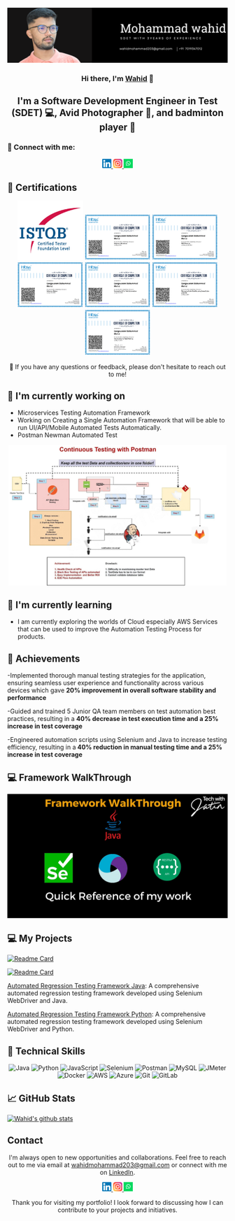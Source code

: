 <p align="center">
  <a href="https://www.linkedin.com/in/wahid-mohammad-sdet/" target="_blank" rel="noreferrer">
    <img src="https://raw.githubusercontent.com/wahidg123/wahidg123.github.io/main/images/banner.png" alt="My banner">
  </a>
</p>

<h3 align="center">Hi there, I'm <a href="https://www.linkedin.com/in/wahid-mohammad-sdet/" target="_blank" rel="noreferrer">Wahid</a> 👋</h3>

<h2 align="center">I'm a Software Development Engineer in Test (SDET) 💻, Avid Photographer 📸, and badminton player 🏸</h2>

### 🤝 Connect with me:

<p align="center">
  <a href="https://www.linkedin.com/in/wahid-mohammad-sdet//">
    <img src="https://raw.githubusercontent.com/wahidg123/wahidg123.github.io/main/images/linkedin.svg" alt="Wahid Mohammad | LinkedIn" width="21px"/>
  </a>
  <a href="https://instagram.com/waheed0777">
    <img src="https://raw.githubusercontent.com/wahidg123/wahidg123.github.io/main/images/instagram.svg" alt="Wahid | Instagram" width="21px"/>
  </a>
  <a href="https://api.whatsapp.com/send?phone=7019347012&text=Hello">
    <img src="https://raw.githubusercontent.com/wahidg123/wahidg123.github.io/main/images/whatsapp.png" alt="Wahid | Whatsapp" width="21px"/>
  </a>
</p>
  
## 🥇 Certifications
<p align="center">
  <img src="https://raw.githubusercontent.com/wahidg123/wahidg123.github.io/main/images/ISTQB.png" alt="Jatin | ISTQB" width="150 px"/>
  <img src="https://raw.githubusercontent.com/wahidg123/wahidg123.github.io/main/images/Selenium-Advance.png" alt="Wahid | Selenium-Advance" width="150 px"/>
  <img src="https://raw.githubusercontent.com/wahidg123/wahidg123.github.io/main/images/Rest-Assured.png" alt="Wahid | Rest-Assured" width="150 px"/>
  <img src="https://raw.githubusercontent.com/wahidg123/wahidg123.github.io/main/images/Selenium-Basics.png" alt="Wahid | Selenium-Basics" width="150 px"/>
   <img src="https://raw.githubusercontent.com/wahidg123/wahidg123.github.io/main/images/Generative-AI-for-Test-Automation.png" alt="Wahid | Generative-AI-for-Test-Automation" width="150 px"/>
    <img src="https://raw.githubusercontent.com/wahidg123/wahidg123.github.io/main/images/SonarQube.png" alt="Wahid | SonarQube" width="150 px"/>
     <img src="https://raw.githubusercontent.com/wahidg123/wahidg123.github.io/main/images/Agile-Certification.png" alt="Wahid | Agile" width="150 px"/>
</p>

<p align="center">💬 If you have any questions or feedback, please don't hesitate to reach out to me!</p>

## 🔭 I'm currently working on

- Microservices Testing Automation Framework
- Working on Creating a Single Automation Framework that will be able to run UI/API/Mobile Automated Tests Automatically. 
- Postman Newman Automated Test 
<p align="center">    
<img src="https://raw.githubusercontent.com/wahidg123/wahidg123.github.io/main/images/postmanproject.jpg" alt="Jatin | Whatsapp" width="500px"/> </p>

## 🌱 I'm currently learning

- I am currently exploring the worlds of Cloud especially AWS Services that can be used to improve the Automation Testing Process for products. 


## 🥇 Achievements

-Implemented thorough manual testing strategies for the application, ensuring
seamless user experience and functionality across various devices which gave
<b>20% improvement in overall software stability and performance</b>

-Guided and trained 5 Junior QA team members on test automation best practices,
resulting in a  <b>40% decrease in test execution time and a 25% increase in test
coverage </b>

-Engineered automation scripts using Selenium and Java to increase testing
efficiency, resulting in a<b> 40% reduction in manual testing time and a 25% increase
in test coverage</b>


## 💻 Framework WalkThrough
[![Test Automation Framework Video](https://raw.githubusercontent.com/wahidg123/wahidg123.github.io/main/images/thumbnail.jpg)](https://youtu.be/BCaqX6XCKhw)

## 💻 My Projects 

[![Readme Card](https://github-readme-stats.vercel.app/api/pin/?username=wahidg123&repo=Linux-Zero-to-Hero)](https://github.com/wahidg123/Linux-Zero-to-Hero)

[![Readme Card](https://github-readme-stats.vercel.app/api/pin/?username=wahidg123&repo=AutomationFramework)](https://github.com/wahidg123/AutomationFramework)

[Automated Regression Testing Framework Java](https://github.com/wahidg123/): A comprehensive automated regression testing framework developed using Selenium WebDriver and Java.

[Automated Regression Testing Framework Python](https://github.com/wahidg123/): A comprehensive automated regression testing framework developed using Selenium WebDriver and Python.


## 💼 Technical Skills

<p align="center">
  <img src="https://img.shields.io/badge/Java-007396?style=for-the-badge&logo=java&logoColor=white" alt="Java">
  <img src="https://img.shields.io/badge/Python-3776AB?style=for-the-badge&logo=python&logoColor=white" alt="Python">
  <img src="https://img.shields.io/badge/JavaScript-F7DF1E?style=for-the-badge&logo=javascript&logoColor=black" alt="JavaScript">
  <img src="https://img.shields.io/badge/Selenium-43B02A?style=for-the-badge&logo=selenium&logoColor=white" alt="Selenium">
  <img src="https://img.shields.io/badge/Postman-FF6C37?style=for-the-badge&logo=postman&logoColor=white" alt="Postman">
  <img src="https://img.shields.io/badge/MySQL-4479A1?style=for-the-badge&logo=mysql&logoColor=white" alt="MySQL">
  <img src="https://img.shields.io/badge/JMeter-D22128?style=for-the-badge&logo=apache%20jmeter&logoColor=white" alt="JMeter">
  <img src="https://img.shields.io/badge/Docker-2496ED?style=for-the-badge&logo=docker&logoColor=white" alt="Docker">
  <img src="https://img.shields.io/badge/AWS-232F3E?style=for-the-badge&logo=amazon-aws&logoColor=white" alt="AWS">
  <img src="https://img.shields.io/badge/Azure-0089D6?style=for-the-badge&logo=microsoft-azure&logoColor=white" alt="Azure">
  <img src="https://img.shields.io/badge/Git-F05032?style=for-the-badge&logo=git&logoColor=white" alt="Git">
  <img src="https://img.shields.io/badge/GitLab-FCA121?style=for-the-badge&logo=gitlab&logoColor=white" alt="GitLab">
</p>

## 📈 GitHub Stats 

[![Wahid's github stats](https://github-readme-stats.vercel.app/api?username=wahidg123)](https://github.com/wahidg123)


## Contact

<p align="center">I'm always open to new opportunities and collaborations. Feel free to reach out to me via email at <a href="mailto:wahidmohammad203@gmail.com">wahidmohammad203@gmail.com</a> or connect with me on <a href="https://www.linkedin.com/in/yourprofile">LinkedIn</a>.</p>

<p align="center">
  <a href="https://www.linkedin.com/in/wahid-mohammad-sdet//">
    <img src="https://raw.githubusercontent.com/wahidg123/wahidg123.github.io/main/images/linkedin.svg" alt="Wahid | LinkedIn" width="21px"/>
  </a>
  <a href="https://instagram.com/waheed0777">
    <img src="https://raw.githubusercontent.com/wahidg123/wahidg123.github.io/main/images/instagram.svg" alt="Wahid | Instagram" width="21px"/>
  </a>
  <a href="https://api.whatsapp.com/send?phone=7019347012&text=Hello">
    <img src="https://raw.githubusercontent.com/wahidg123/wahidg123.github.io/main/images/whatsapp.png" alt="Wahid | Whatsapp" width="21px"/>
  </a>
</p>
  

<p align="center">Thank you for visiting my portfolio! I look forward to discussing how I can contribute to your projects and initiatives.</p>
